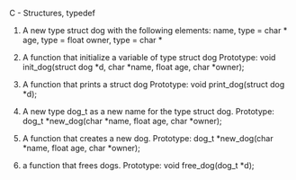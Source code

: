 C - Structures, typedef

1. A new type struct dog with the following elements:
name, type = char *
age, type = float
owner, type = char *

2. A function that initialize a variable of type struct dog
Prototype: void init_dog(struct dog *d, char *name, float age, char *owner);

3. A function that prints a struct dog
Prototype: void print_dog(struct dog *d);

4. A new type dog_t as a new name for the type struct dog.
Prototype: dog_t *new_dog(char *name, float age, char *owner);

5. A function that creates a new dog.
Prototype: dog_t *new_dog(char *name, float age, char *owner);

6. a function that frees dogs.
Prototype: void free_dog(dog_t *d);
